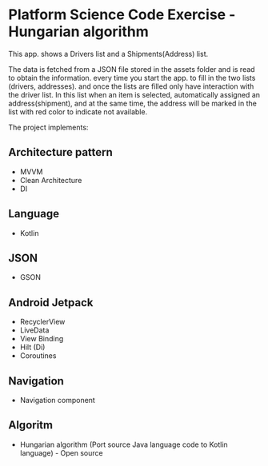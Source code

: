 # Platform Science Code Exercise - Hungarian algorithm

This app. shows a Drivers list and a Shipments(Address) list.

The data is fetched from a JSON file stored in the assets folder and is read to obtain the information. every time you start the app. to fill in the two lists (drivers, addresses).
and once the lists are filled only have interaction with the driver list. In this list when an item is selected, automatically assigned an address(shipment), and at the same time,
the address will be marked in the list with red color to indicate not available.

The project implements:

## Architecture pattern

- MVVM
- Clean Architecture 
- DI

## Language

- Kotlin

## JSON

- GSON

## Android Jetpack

- RecyclerView
- LiveData
- View Binding
- Hilt (Di)
- Coroutines

## Navigation

- Navigation component

## Algoritm

- Hungarian algorithm (Port source Java language code to Kotlin language) - Open source
